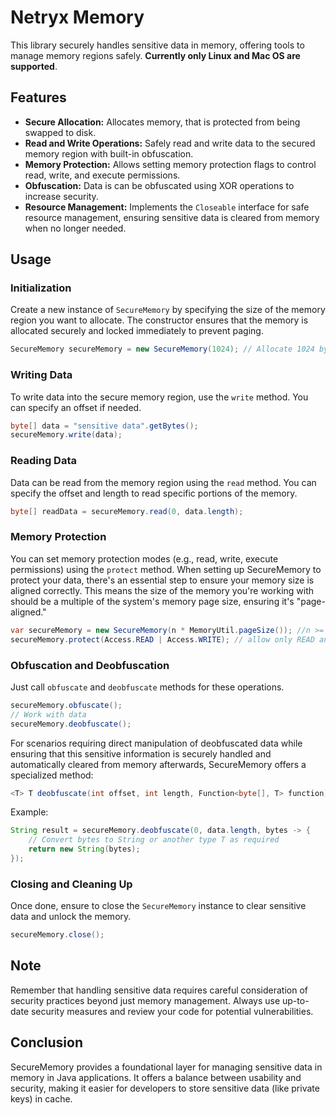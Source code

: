 # Netryx Memory

This library securely handles sensitive data in memory, offering tools to manage memory regions safely.
**Currently only Linux and Mac OS are supported**.

## Features
- **Secure Allocation:** Allocates memory, that is protected from being swapped to disk.
- **Read and Write Operations:** Safely read and write data to the secured memory region with built-in obfuscation.
- **Memory Protection:** Allows setting memory protection flags to control read, write, and execute permissions.
- **Obfuscation:** Data is can be obfuscated using XOR operations to increase security.
- **Resource Management:** Implements the `Closeable` interface for safe resource management, ensuring sensitive data is cleared from memory when no longer needed.

## Usage

### Initialization
Create a new instance of `SecureMemory` by specifying the size of the memory region you want to allocate. The constructor ensures that the memory is allocated securely and locked immediately to prevent paging.

```java
SecureMemory secureMemory = new SecureMemory(1024); // Allocate 1024 bytes
```

### Writing Data
To write data into the secure memory region, use the `write` method. You can specify an offset if needed.

```java
byte[] data = "sensitive data".getBytes();
secureMemory.write(data);
```

### Reading Data
Data can be read from the memory region using the `read` method. You can specify the offset and length to read specific portions of the memory.

```java
byte[] readData = secureMemory.read(0, data.length);
```

### Memory Protection
You can set memory protection modes (e.g., read, write, execute permissions) using the `protect` method.
When setting up SecureMemory to protect your data, there's an essential step to ensure your memory size is aligned correctly. This means the size of the memory you're working with should be a multiple of the system's memory page size, ensuring it's "page-aligned."

```java
var secureMemory = new SecureMemory(n * MemoryUtil.pageSize()); //n >= 1
secureMemory.protect(Access.READ | Access.WRITE); // allow only READ and WRITE operations
```

### Obfuscation and Deobfuscation
Just call `obfuscate` and `deobfuscate` methods for these operations.

```java
secureMemory.obfuscate();
// Work with data
secureMemory.deobfuscate();
```

For scenarios requiring direct manipulation of deobfuscated data while ensuring that this sensitive information is securely handled and automatically cleared from memory afterwards, SecureMemory offers a specialized method:
```java
<T> T deobfuscate(int offset, int length, Function<byte[], T> function)
```

Example:
```java
String result = secureMemory.deobfuscate(0, data.length, bytes -> {
    // Convert bytes to String or another type T as required
    return new String(bytes);
});
```

### Closing and Cleaning Up
Once done, ensure to close the `SecureMemory` instance to clear sensitive data and unlock the memory.

```java
secureMemory.close();
```

## Note
Remember that handling sensitive data requires careful consideration of security practices beyond just memory management. Always use up-to-date security measures and review your code for potential vulnerabilities.

## Conclusion
SecureMemory provides a foundational layer for managing sensitive data in memory in Java applications. It offers a balance between usability and security, making it easier for developers to store sensitive data (like private keys) in cache.